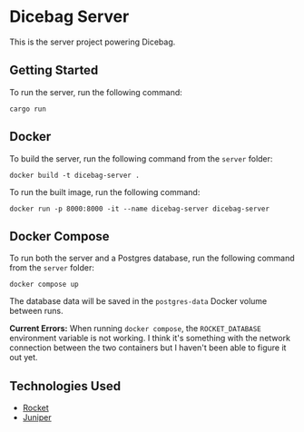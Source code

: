 # Dicebag Server 
This is the server project powering Dicebag.

## Getting Started
To run the server, run the following command:

```
cargo run
```

## Docker
To build the server, run the following command from the `server` folder:

```
docker build -t dicebag-server .
```

To run the built image, run the following command:

```
docker run -p 8000:8000 -it --name dicebag-server dicebag-server
```

## Docker Compose
To run both the server and a Postgres database, run the following command from the `server` folder:

```
docker compose up
```

The database data will be saved in the `postgres-data` Docker volume between runs.

**Current Errors:** When running `docker compose`, the `ROCKET_DATABASE` environment variable is not working. I think it's something with the network connection between the two containers but I haven't been able to figure it out yet.

## Technologies Used
- [Rocket](https://rocket.rs/)
- [Juniper](https://github.com/graphql-rust/juniper)

